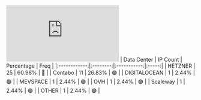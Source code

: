 ![Diagramm](https://github.com/obajay/StateSync-snapshots/blob/main/Projects/Althea/1/README.md)
| Data Center | IP Count | Percentage | Freq |
|:------------:|:--------:|:-----------:|:-----:|
| HETZNER | 25 | 60.98% | 🔴 |
| Contabo | 11 | 26.83% | 🟢 |
| DIGITALOCEAN | 1 | 2.44% | 🟢 |
| MEVSPACE | 1 | 2.44% | 🟢 |
| OVH | 1 | 2.44% | 🟢 |
| Scaleway | 1 | 2.44% | 🟢 |
| OTHER | 1 | 2.44% | 🟢 |